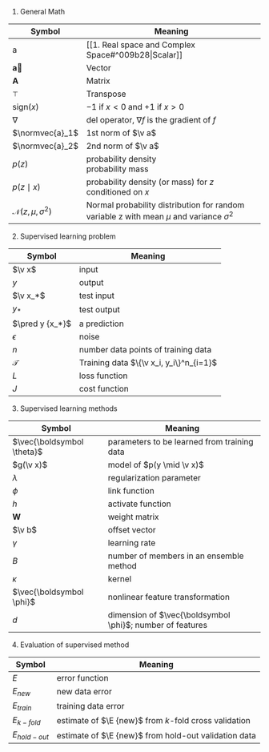 1. General Math

| Symbol                          | Meaning                                                                                       |
| ------------------------------- | --------------------------------------------------------------------------------------------- |
| a                               | [[1. Real space and Complex Space#^009b28\|Scalar]]                                           |
| $\mathbf {\vec{a}}$             | Vector                                                                                        |
| $\mathbf A$                     | Matrix                                                                                        |
| $^\top$                         | Transpose                                                                                     |
| $\text{sign}(x)$                | $-1$ if $x<0$ and $+1$ if $x>0$                                                               |
| $\nabla$                        | del operator, $\nabla f$ is the gradient of $f$                                               |
| $\normvec{a}_1$                 | 1st norm of $\v a$                                                                            |
| $\normvec{a}_2$                 | 2nd norm of $\v a$                                                                            |
| $p(z)$                          | probability density <br> probability mass                                                     |
| $p(z\mid x)$                    | probability density (or mass) for $z$ conditioned on $x$                                      |
| $\mathcal N (z, \mu, \sigma^2)$ | Normal probability distribution for random variable z with mean $\mu$ and variance $\sigma^2$ |
2. Supervised learning problem

| Symbol          | Meaning                                 |
| --------------- | --------------------------------------- |
| $\v x$          | input                                   |
| $y$             | output                                  |
| $\v x_*$        | test input                              |
| $y_*$           | test output                             |
| $\pred y {x_*}$ | a prediction                            |
| $\epsilon$      | noise                                   |
| $n$             | number data points of training data     |
| $\mathcal T$    | Training data $\{\v x_i, y_i\}^n_{i=1}$ |
| $L$             | loss function                           |
| $J$             | cost function                           |
3. Supervised learning methods
   
| Symbol                     | Meaning                                                   |
| -------------------------- | --------------------------------------------------------- |
| $\vec{\boldsymbol \theta}$ | parameters to be learned from training data               |
| $g(\v x)$                  | model of $p(y \mid \v x)$                                 |
| $\lambda$                  | regularization parameter                                  |
| $\phi$                     | link function                                             |
| $h$                        | activate function                                         |
| $\mathbf W$                | weight matrix                                             |
| $\v b$                     | offset vector                                             |
| $\gamma$                   | learning rate                                             |
| $B$                        | number of members in an ensemble method                   |
| $\kappa$                   | kernel                                                    |
| $\vec{\boldsymbol \phi}$   | nonlinear feature transformation                          |
| $d$                        | dimension of $\vec{\boldsymbol \phi}$; number of features |
4. Evaluation of supervised method

| Symbol         | Meaning                                               |
| -------------- | ----------------------------------------------------- |
| $E$            | error function                                        |
| $E_{new}$      | new data error                                        |
| $E_{train}$    | training data error                                   |
| $E_{k-fold}$   | estimate of $\E {new}$ from $k$-fold cross validation |
| $E_{hold-out}$ | estimate of $\E {new}$ from hold-out validation data  |

   